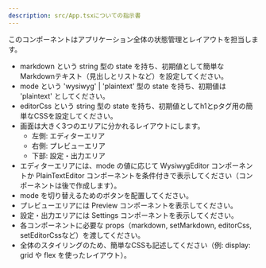 ```yaml
---
description: src/App.tsxについての指示書
---
```


このコンポーネントはアプリケーション全体の状態管理とレイアウトを担当します。

- markdown という string 型の state を持ち、初期値として簡単なMarkdownテキスト（見出しとリストなど）を設定してください。
- mode という 'wysiwyg' | 'plaintext' 型の state を持ち、初期値は 'plaintext' としてください。
- editorCss という string 型の state を持ち、初期値としてh1とpタグ用の簡単なCSSを設定してください。
- 画面は大きく3つのエリアに分かれるレイアウトにします。
  - 左側: エディターエリア
  - 右側: プレビューエリア
  - 下部: 設定・出力エリア
- エディターエリアには、mode の値に応じて WysiwygEditor コンポーネントか PlainTextEditor コンポーネントを条件付きで表示してください（コンポーネントは後で作成します）。
- mode を切り替えるためのボタンを配置してください。
- プレビューエリアには Preview コンポーネントを表示してください。
- 設定・出力エリアには Settings コンポーネントを表示してください。
- 各コンポーネントに必要な props（markdown, setMarkdown, editorCss, setEditorCssなど）を渡してください。
- 全体のスタイリングのため、簡単なCSSも記述してください（例: display: grid や flex を使ったレイアウト）。
